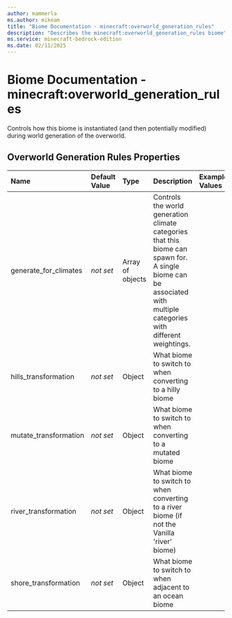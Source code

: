 ```yaml
---
author: mammerla
ms.author: mikeam
title: "Biome Documentation - minecraft:overworld_generation_rules"
description: "Describes the minecraft:overworld_generation_rules biome"
ms.service: minecraft-bedrock-edition
ms.date: 02/11/2025 
---
```


# Biome Documentation - minecraft:overworld_generation_rules

Controls how this biome is instantiated (and then potentially modified) during world generation of the overworld.


## Overworld Generation Rules Properties

|Name       |Default Value |Type |Description |Example Values |
|:----------|:-------------|:----|:-----------|:------------- |
| generate_for_climates | *not set* | Array of objects | Controls the world generation climate categories that this biome can spawn for. A single biome can be associated with multiple categories with different weightings. |  | 
| hills_transformation | *not set* | Object | What biome to switch to when converting to a hilly biome |  | 
| mutate_transformation | *not set* | Object | What biome to switch to when converting to a mutated biome |  | 
| river_transformation | *not set* | Object | What biome to switch to when converting to a river biome (if not the Vanilla 'river' biome) |  | 
| shore_transformation | *not set* | Object | What biome to switch to when adjacent to an ocean biome |  | 